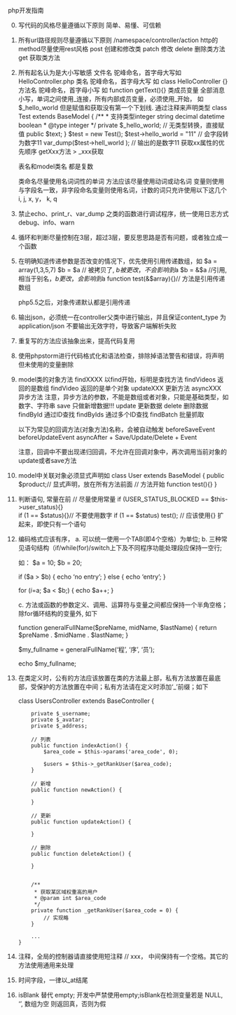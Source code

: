 php开发指南

0. 写代码的风格尽量遵循以下原则
    简单、易懂、可信赖

1.  所有url路径规则尽量遵循以下原则
  /namespace/controller/action 
  http的method尽量使用rest风格
  	post 创建和修改类
  	patch 修改
  	delete 删除类方法
  	get 获取类方法

2. 所有起名认为是大小写敏感
   文件名 驼峰命名，首字母大写如 HelloController.php
   类名 驼峰命名，首字母大写 如 class HelloController {}
   方法名 驼峰命名，首字母小写 如 function getText(){}
   类成员变量 全部消息小写，单词之间使用_连接，所有内部成员变量，必须使用_开始，
      如 $_hello_world 但是赋值和获取没有第一个下划线. 通过注释来声明类型
      class Test extends BaseModel
      {
         /**
          * 支持类型integer string decimal datetime boolean
          * @type integer
          */
         private $_hello_world;
         // 无类型转换，直接赋值
         public $text;
      }
      $test = new Test();
      $test->hello_world = "11" // 会字段转为数字11
      var_dump($test->hell_world ); // 输出的是数字11
      获取xx属性的优先顺序
      getXxx方法 > _xxx获取 
      
   表名和model类名  都是复数

   类命名尽量使用名词词性的单词
   方法应该尽量使用动词或动名词
   变量则使用与字段名一致，非字段命名变量则使用名词，计数的词只充许使用以下这几个 i, j, x, y， k, q

3. 禁止echo、print_r、var_dump 之类的函数进行调试程序，统一使用日志方式debug、info、warn  

4. 循环和判断尽量控制在3层，超过3层，要反思思路是否有问题，或者独立成一个函数

5. 在明确知道传递参数是否改变的情况下，优先使用引用传递数组，如
   $a  = array(1,3,5,7)
   $b = $a // 被拷贝了, $b被更改，不会影响到$a
   $b = &$a  //引用, 相当于别名，$b更改，会影响到$a
   function test(&$array){}// 方法是引用传递数组
   
   php5.5之后，对象传递默认都是引用传递

6. 输出json，必须统一在controller父类中进行输出，并且保证content_type 为application/json
   不要输出无效字符，导致客户端解析失败

7. 重复写的方法应该抽象出来，提高代码复用


8. 使用phpstorm进行代码格式化和语法检查，排除掉语法警告和错误，将声明但未使用的变量删除

9. model类的对象方法
   findXXXX 以find开始，标明是查找方法
   findVideos 返回的是数组
   findVideo 返回的是单个对象
   updateXXX 更新方法
   asyncXXX 异步方法  注意，异步方法的参数，不能是数组或者对象，只能是基础类型，如数字、字符串
   save 只做新增数据!!!
   update 更新数据
   delete 删除数据
   findById 通过ID查找
   findByIds 通过多个ID查找
   findBatch 批量抓取

   以下为常见的回调方法(对象方法)名称，会被自动触发
   beforeSaveEvent
   beforeUpdateEvent
   asyncAfter + Save/Update/Delete + Event
   
   注意，回调中不要出现递归回调，不允许在回调对象中，再次调用当前对象的update或者save方法

10. model中关联对象必须显式声明如
    class User extends BaseModel
    {
       public $product;// 显式声明，放在所有方法前面
       // 方法开始
       function test(){}
    }

11. 判断语句, 常量在前
   // 尽量使用常量
  if (USER_STATUS_BLOCKED == $this->user_status){}   
  if (1 == $status){}// 不要使用数字
  if (1 == $status) test(); // 应该使用{} 扩起来，即使只有一个语句

12. 编码格式应该有序，
	a. 可以统一使用一个TAB(即4个空格）为单位;
	b. 三种常见语句结构（if/while(for)/switch上下及不同程序功能处理段应保持一空行;

	如：
	  $a = 10;
	  $b = 20;

	  if ($a > $b) {
	      echo ‘no entry’;
	  } else {
	      echo ‘entry’;
	  }

	  for ($i=$a; $a < $b;) {
	  	echo $a++;
	  }

 
	c. 方法或函数的参数定义、调用、运算符与变量之间都应保持一个半角空格；除for循环结构的变量外, 如下
	
	
	function generalFullName($preName, midName, $lastName) {
	    return $preName . $midName . $lastName;
	}
	
	$my_fullname = generalFullName(‘程’, ‘序’, ‘员’);
	
	echo $my_fullname;
	

	

13. 在类定义时，公有的方法应该放置在类的方法最上部，私有方法放置在最底部，受保护的方法放置在中间；私有方法请在定义时添加‘_’前缀；如下


	class UsersController extends BaseController {
        
            private $_username;
            private $_avatar;
            private $_address;
        
            // 列表
            public function indexAction() {
                $area_code = $this->params('area_code', 0);
        
                $users = $this->_getRankUser($area_code);
            }
        
            // 新增
            public function newAction() {
        
            }
        
            // 更新
            public function updateAction() {
        
            }
        
            // 删除
            public function deleteAction() {
        
            }
        
        
            /**
             * 获取某区域权重高的用户
             * @param int $area_code
             */
            private function _getRankUser($area_code = 0) {
                // 实现略
            }
        
            ...
        }

14. 注释，全局的控制器请直接使用短注释 // xxx， 中间保持有一个空格。其它的方法使用通用来处理

15. 时间字段，一律以_at结尾

16. isBlank 替代 empty; 开发中严禁使用empty;isBlank在检测变量若是 NULL, ‘’, 数组为空 则返回真，否则为假


   
      
